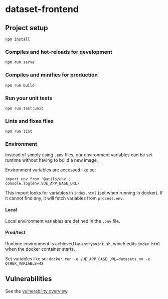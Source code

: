 # dataset-frontend

## Project setup
```
npm install
```

### Compiles and hot-reloads for development
```
npm run serve
```

### Compiles and minifies for production
```
npm run build
```

### Run your unit tests
```
npm run test:unit
```

### Lints and fixes files
```
npm run lint
```

### Environment
Instead of simply using `.env` files, our environment variables can be set runtime without having to build a new image.

Environment variables are accessed like so:
```
import env from '@utils/env';
console.log(env.VUE_APP_BASE_URL)
```

This import looks for variables in `index.html` (set when running in docker).
If it cannot find any, it will fetch variables from `process.env`.

#### Local
Local environment variables are defined in the `.env` file.

#### Prod/test
Runtime environment is achieved by `entrypoint.sh`, which edits `index.html` when the docker container starts.

Set variables like so: `docker run -e VUE_APP_BASE_URL=datasets.no -e OTHER_VARIABLE=42`

## Vulnerabilities
See the [vulnerability overview](docs/vulnerabilities.md).
